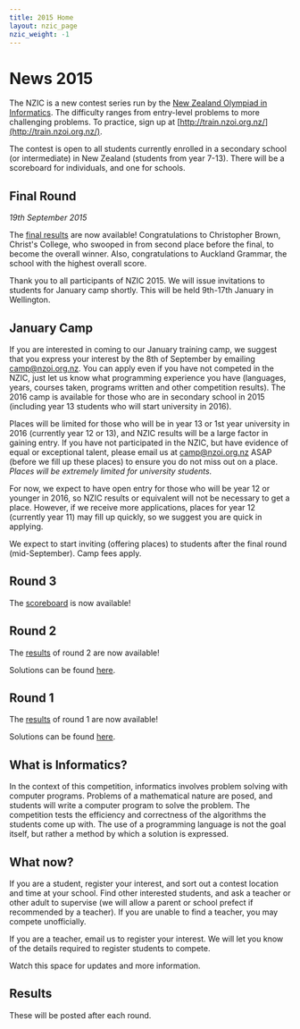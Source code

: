 ```yaml
---
title: 2015 Home
layout: nzic_page
nzic_weight: -1
---
```


# News 2015

The NZIC is a new contest series run by the [New Zealand Olympiad in Informatics](http://nzoi.org.nz). The difficulty ranges from entry-level problems to more challenging problems. To practice, sign up at [http://train.nzoi.org.nz/](http://train.nzoi.org.nz/).

The contest is open to all students currently enrolled in a secondary school (or intermediate) in New Zealand (students from year 7-13). There will be a scoreboard for individuals, and one for schools.

## Final Round

_19th September 2015_

The [final results](https://docs.google.com/spreadsheets/d/1FYwDIoF0qQdpAJPRZ8VjWFL2FZBiu41dpoT7EEbqw0s/pubhtml#) are now available! Congratulations to Christopher Brown, Christ's College, who swooped in from second place before the final, to become the overall winner. Also, congratulations to Auckland Grammar, the school with the highest overall score.

Thank you to all participants of NZIC 2015. We will issue invitations to students for January camp shortly. This will be held 9th-17th January in Wellington.

## January Camp

If you are interested in coming to our January training camp, we suggest that you express your interest by the 8th of September by emailing [camp@nzoi.org.nz](mailto:camp@nzoi.org.nz). You can apply even if you have not competed in the NZIC, just let us know what programming experience you have (languages, years, courses taken, programs written and other competition results). The 2016 camp is available for those who are in secondary school in 2015 (including year 13 students who will start university in 2016).

Places will be limited for those who will be in year 13 or 1st year university in 2016 (currently year 12 or 13), and NZIC results will be a large factor in gaining entry. If you have not participated in the NZIC, but have evidence of equal or exceptional talent, please email us at [camp@nzoi.org.nz](mailto:camp@nzoi.org.nz) ASAP (before we fill up these places) to ensure you do not miss out on a place. _Places will be extremely limited for university students._

For now, we expect to have open entry for those who will be year 12 or younger in 2016, so NZIC results or equivalent will not be necessary to get a place. However, if we receive more applications, places for year 12 (currently year 11) may fill up quickly, so we suggest you are quick in applying.

We expect to start inviting (offering places) to students after the final round (mid-September). Camp fees apply.

## Round 3

The [scoreboard](https://docs.google.com/spreadsheets/d/1FYwDIoF0qQdpAJPRZ8VjWFL2FZBiu41dpoT7EEbqw0s/pubhtml#) is now available!

## Round 2

The [results](results-round2) of round 2 are now available!

Solutions can be found [here](../solutions-round2/).

## Round 1

The [results](results-round1) of round 1 are now available!

Solutions can be found [here](../solutions-round1/).

## What is Informatics?

In the context of this competition, informatics involves problem solving with computer programs. Problems of a mathematical nature are posed, and students will write a computer program to solve the problem. The competition tests the efficiency and correctness of the algorithms the students come up with. The use of a programming language is not the goal itself, but rather a method by which a solution is expressed.

## What now?

If you are a student, register your interest, and sort out a contest location and time at your school. Find other interested students, and ask a teacher or other adult to supervise (we will allow a parent or school prefect if recommended by a teacher). If you are unable to find a teacher, you may compete unofficially.

If you are a teacher, email us to register your interest. We will let you know of the details required to register students to compete.

Watch this space for updates and more information.

## Results

These will be posted after each round.
